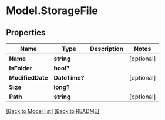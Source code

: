 # Model.StorageFile
## Properties
Name | Type | Description | Notes
------------ | ------------- | ------------- | -------------
**Name** | **string** |  | [optional] 
**IsFolder** | **bool?** |  | 
**ModifiedDate** | **DateTime?** |  | [optional] 
**Size** | **long?** |  | 
**Path** | **string** |  | [optional] 



[[Back to Model list]](Models.doc) [[Back to README]](README.md)


